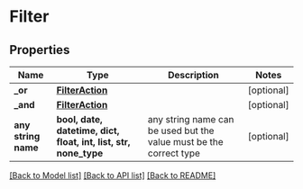 # Filter


## Properties
Name | Type | Description | Notes
------------ | ------------- | ------------- | -------------
**_or** | [**FilterAction**](FilterAction.md) |  | [optional] 
**_and** | [**FilterAction**](FilterAction.md) |  | [optional] 
**any string name** | **bool, date, datetime, dict, float, int, list, str, none_type** | any string name can be used but the value must be the correct type | [optional]

[[Back to Model list]](../README.md#documentation-for-models) [[Back to API list]](../README.md#documentation-for-api-endpoints) [[Back to README]](../README.md)


